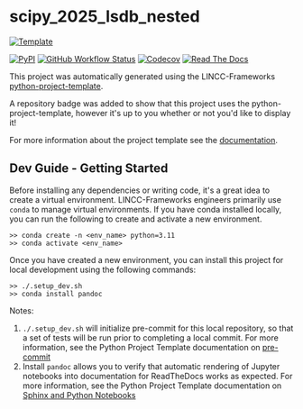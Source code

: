 
# scipy_2025_lsdb_nested

[![Template](https://img.shields.io/badge/Template-LINCC%20Frameworks%20Python%20Project%20Template-brightgreen)](https://lincc-ppt.readthedocs.io/en/latest/)

[![PyPI](https://img.shields.io/pypi/v/scipy_2025_lsdb_nested?color=blue&logo=pypi&logoColor=white)](https://pypi.org/project/scipy_2025_lsdb_nested/)
[![GitHub Workflow Status](https://img.shields.io/github/actions/workflow/status/lincc-frameworks/scipy_2025_lsdb_nested/smoke-test.yml)](https://github.com/lincc-frameworks/scipy_2025_lsdb_nested/actions/workflows/smoke-test.yml)
[![Codecov](https://codecov.io/gh/lincc-frameworks/scipy_2025_lsdb_nested/branch/main/graph/badge.svg)](https://codecov.io/gh/lincc-frameworks/scipy_2025_lsdb_nested)
[![Read The Docs](https://img.shields.io/readthedocs/scipy-2025-lsdb-nested)](https://scipy-2025-lsdb-nested.readthedocs.io/)

This project was automatically generated using the LINCC-Frameworks 
[python-project-template](https://github.com/lincc-frameworks/python-project-template).

A repository badge was added to show that this project uses the python-project-template, however it's up to
you whether or not you'd like to display it!

For more information about the project template see the 
[documentation](https://lincc-ppt.readthedocs.io/en/latest/).

## Dev Guide - Getting Started

Before installing any dependencies or writing code, it's a great idea to create a
virtual environment. LINCC-Frameworks engineers primarily use `conda` to manage virtual
environments. If you have conda installed locally, you can run the following to
create and activate a new environment.

```
>> conda create -n <env_name> python=3.11
>> conda activate <env_name>
```

Once you have created a new environment, you can install this project for local
development using the following commands:

```
>> ./.setup_dev.sh
>> conda install pandoc
```

Notes:
1. `./.setup_dev.sh` will initialize pre-commit for this local repository, so
   that a set of tests will be run prior to completing a local commit. For more
   information, see the Python Project Template documentation on 
   [pre-commit](https://lincc-ppt.readthedocs.io/en/latest/practices/precommit.html)
2. Install `pandoc` allows you to verify that automatic rendering of Jupyter notebooks
   into documentation for ReadTheDocs works as expected. For more information, see
   the Python Project Template documentation on
   [Sphinx and Python Notebooks](https://lincc-ppt.readthedocs.io/en/latest/practices/sphinx.html#python-notebooks)
